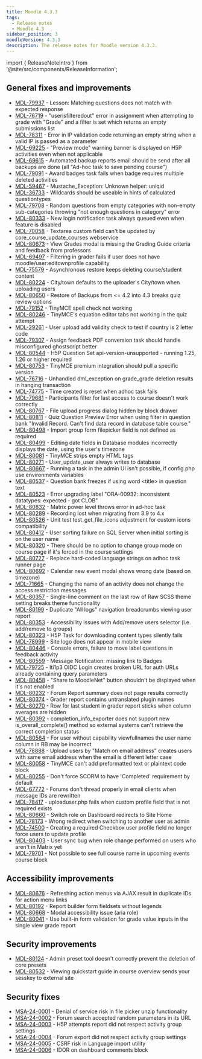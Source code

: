 ```yaml
---
title: Moodle 4.3.3
tags:
  - Release notes
  - Moodle 4.3
sidebar_position: 3
moodleVersion: 4.3.3
description: The release notes for Moodle version 4.3.3.
---
```


import { ReleaseNoteIntro } from '@site/src/components/ReleaseInformation';

<ReleaseNoteIntro releaseName={frontMatter.moodleVersion} />

## General fixes and improvements
<!-- cspell:disable -->
- [MDL-79937](https://tracker.moodle.org/browse/MDL-79937) - Lesson: Matching questions does not match with expected response
- [MDL-76719](https://tracker.moodle.org/browse/MDL-76719) - "userisfilteredout" error in assignment when attempting to grade with "Grade" and a filter is set which returns an empty submissions list
- [MDL-78311](https://tracker.moodle.org/browse/MDL-78311) - Error in IP validation code returning an empty string when a valid IP is passed as a parameter
- [MDL-69225](https://tracker.moodle.org/browse/MDL-69225) - "Preview mode" warning banner is displayed on H5P activities even when not applicable
- [MDL-69615](https://tracker.moodle.org/browse/MDL-69615) - Automated backup reports email should be send after all backups are done (all "Ad-hoc task to save pending course")
- [MDL-79091](https://tracker.moodle.org/browse/MDL-79091) - Award badges task fails when badge requires multiple deleted activities
- [MDL-59467](https://tracker.moodle.org/browse/MDL-59467) - Mustache_Exception: Unknown helper: uniqid
- [MDL-36733](https://tracker.moodle.org/browse/MDL-36733) - Wildcards should be useable in hints of calculated questiontypes
- [MDL-79708](https://tracker.moodle.org/browse/MDL-79708) - Random questions from empty categories with non-empty sub-categories throwing "not enough questions in category" error
- [MDL-80333](https://tracker.moodle.org/browse/MDL-80333) - New login notification task always queued even when feature is disabled
- [MDL-70058](https://tracker.moodle.org/browse/MDL-70058) - Textarea custom field can't be updated by core_course_update_courses webservice
- [MDL-80673](https://tracker.moodle.org/browse/MDL-80673) - View Grades modal is missing the Grading Guide criteria and feedback from professors
- [MDL-69497](https://tracker.moodle.org/browse/MDL-69497) - Filtering in grader fails if user does not have moodle/user:editownprofile capability
- [MDL-75579](https://tracker.moodle.org/browse/MDL-75579) - Asynchronous restore keeps deleting course/student content
- [MDL-80224](https://tracker.moodle.org/browse/MDL-80224) - City/town defaults to the uploader's City/town when uploading users
- [MDL-80650](https://tracker.moodle.org/browse/MDL-80650) - Restore of Backups from \<= 4.2 into 4.3 breaks quiz review options
- [MDL-79152](https://tracker.moodle.org/browse/MDL-79152) - TinyMCE spell check not working
- [MDL-80246](https://tracker.moodle.org/browse/MDL-80246) - TinyMCE's equation editor tabs not working in the quiz attempt
- [MDL-29261](https://tracker.moodle.org/browse/MDL-29261) - User upload add validity check to test if country is 2 letter code
- [MDL-79307](https://tracker.moodle.org/browse/MDL-79307) - Assign feedback PDF conversion task should handle misconfigured ghostscript better
- [MDL-80544](https://tracker.moodle.org/browse/MDL-80544) - H5P Question Set api-version-unsupported - running 1.25, 1.26 or higher required
- [MDL-80753](https://tracker.moodle.org/browse/MDL-80753) - TinyMCE premium integration should pull a specific version
- [MDL-76716](https://tracker.moodle.org/browse/MDL-76716) - Unhandled dml_exception on grade_grade deletion results in hanging transaction
- [MDL-74775](https://tracker.moodle.org/browse/MDL-74775) - Time created is reset when adhoc task fails
- [MDL-79681](https://tracker.moodle.org/browse/MDL-79681) - Participants filter for last access to course doesn't work correctly
- [MDL-80767](https://tracker.moodle.org/browse/MDL-80767) - File upload progress dialog hidden by block drawer
- [MDL-80811](https://tracker.moodle.org/browse/MDL-80811) - Quiz Question Preview Error when using filter in question bank "Invalid Record. Can't find data record in database table course."
- [MDL-80498](https://tracker.moodle.org/browse/MDL-80498) - Import group form filepicker field is not defined as required
- [MDL-80499](https://tracker.moodle.org/browse/MDL-80499) - Editing date fields in Database modules incorrectly displays the date, using the user's timezone
- [MDL-80081](https://tracker.moodle.org/browse/MDL-80081) - TinyMCE strips empty HTML tags
- [MDL-80271](https://tracker.moodle.org/browse/MDL-80271) - User_update_user always writes to database
- [MDL-80667](https://tracker.moodle.org/browse/MDL-80667) - Running a task in the admin UI isn't possible, if config.php use environments variables
- [MDL-80537](https://tracker.moodle.org/browse/MDL-80537) - Question bank freezes if using word &lt;title&gt; in question text
- [MDL-80523](https://tracker.moodle.org/browse/MDL-80523) - Error upgrading label "ORA-00932: inconsistent datatypes: expected - got CLOB"
- [MDL-80832](https://tracker.moodle.org/browse/MDL-80832) - Matrix power level throws error in ad-hoc task
- [MDL-80289](https://tracker.moodle.org/browse/MDL-80289) - Recording lost when migrating from 3.9 to 4.x
- [MDL-80526](https://tracker.moodle.org/browse/MDL-80526) - Unit test test_get_file_icons adjustment for custom icons compatibility
- [MDL-80412](https://tracker.moodle.org/browse/MDL-80412) - User sorting failure on SQL Server when initial sorting is on the user name
- [MDL-80320](https://tracker.moodle.org/browse/MDL-80320) - There should be no option to change group mode on course page if it's forced in the course settings
- [MDL-80727](https://tracker.moodle.org/browse/MDL-80727) - Replace hard-coded language strings on adhoc task runner page
- [MDL-80692](https://tracker.moodle.org/browse/MDL-80692) - Calendar new event modal shows wrong date (based on timezone)
- [MDL-71665](https://tracker.moodle.org/browse/MDL-71665) - Changing the name of an activity does not change the access restriction messages
- [MDL-80357](https://tracker.moodle.org/browse/MDL-80357) - Single-line comment on the last row of Raw SCSS theme setting breaks theme functionality
- [MDL-80199](https://tracker.moodle.org/browse/MDL-80199) - Duplicate "All logs" navigation breadcrumbs viewing user report
- [MDL-80353](https://tracker.moodle.org/browse/MDL-80353) - Accessibility issues with Add/remove users selector (i.e. add/remove to groups)
- [MDL-80323](https://tracker.moodle.org/browse/MDL-80323) - H5P Task for downloading content types silently fails
- [MDL-78999](https://tracker.moodle.org/browse/MDL-78999) - Site logo does not appear in mobile view
- [MDL-80446](https://tracker.moodle.org/browse/MDL-80446) - Console errors, failure to move label questions in feedback activity
- [MDL-80559](https://tracker.moodle.org/browse/MDL-80559) - Message Notification: missing link to Badges
- [MDL-79725](https://tracker.moodle.org/browse/MDL-79725) - lti1p3 OIDC Login creates broken URL for auth URLs already containing query parameters
- [MDL-80458](https://tracker.moodle.org/browse/MDL-80458) - "Share to MoodleNet" button shouldn't be displayed when it's not enabled
- [MDL-80232](https://tracker.moodle.org/browse/MDL-80232) - Forum Report summary does not page results correctly
- [MDL-80374](https://tracker.moodle.org/browse/MDL-80374) - Grader report contains untranslated plugin names
- [MDL-80270](https://tracker.moodle.org/browse/MDL-80270) - Row for last student in grader report sticks when column averages are hidden
- [MDL-80392](https://tracker.moodle.org/browse/MDL-80392) - completion_info_exporter does not support new is_overall_complete() method so external systems can't retrieve the correct completion status
- [MDL-80564](https://tracker.moodle.org/browse/MDL-80564) - For user without capability viewfullnames the user name column in RB may be incorrect
- [MDL-78888](https://tracker.moodle.org/browse/MDL-78888) - Upload users by "Match on email address" creates users with same email address when the email is different letter case
- [MDL-80058](https://tracker.moodle.org/browse/MDL-80058) - TinyMCE can't add preformatted text or plaintext code block
- [MDL-80255](https://tracker.moodle.org/browse/MDL-80255) - Don't force SCORM to have 'Completed' requirement by default
- [MDL-67772](https://tracker.moodle.org/browse/MDL-67772) - Forums don't thread properly in email clients when message IDs are rewritten
- [MDL-78417](https://tracker.moodle.org/browse/MDL-78417) - uploaduser.php fails when custom profile field that is not required exists
- [MDL-80660](https://tracker.moodle.org/browse/MDL-80660) - Switch role on Dashboard redirects to Site Home
- [MDL-78173](https://tracker.moodle.org/browse/MDL-78173) - Wrong redirect when switching to another user as admin
- [MDL-74500](https://tracker.moodle.org/browse/MDL-74500) - Creating a required Checkbox user profile field no longer force users to update profile
- [MDL-80403](https://tracker.moodle.org/browse/MDL-80403) - User sync bug when role change performed on users who aren't in Matrix yet
- [MDL-79701](https://tracker.moodle.org/browse/MDL-79701) - Not possible to see full course name in upcoming events course block
<!-- cspell:enable -->

## Accessibility improvements
<!-- cspell:disable -->
- [MDL-80676](https://tracker.moodle.org/browse/MDL-80676) - Refreshing action menus via AJAX result in duplicate IDs for action menu links
- [MDL-80192](https://tracker.moodle.org/browse/MDL-80192) - Report builder form fieldsets without legends
- [MDL-80668](https://tracker.moodle.org/browse/MDL-80668) - Modal accessibility issue (aria role)
- [MDL-80041](https://tracker.moodle.org/browse/MDL-80041) - Use built-in form validation for grade value inputs in the single view grade report
<!-- cspell:enable -->

## Security improvements
<!-- cspell:disable -->
- [MDL-80124](https://tracker.moodle.org/browse/MDL-80124) - Admin preset tool doesn't correctly prevent the deletion of core presets
- [MDL-80532](https://tracker.moodle.org/browse/MDL-80532) - Viewing quickstart guide in course overview sends your sesskey to external site
<!-- cspell:enable -->

## Security fixes
<!-- cspell:disable -->
- [MSA-24-0001](https://moodle.org/mod/forum/discuss.php?d=455634) - Denial of service risk in file picker unzip functionality
- [MSA-24-0002](https://moodle.org/mod/forum/discuss.php?d=455635) - Forum search accepted random parameters in its URL
- [MSA-24-0003](https://moodle.org/mod/forum/discuss.php?d=455636) - H5P attempts report did not respect activity group settings
- [MSA-24-0004](https://moodle.org/mod/forum/discuss.php?d=455637) - Forum export did not respect activity group settings
- [MSA-24-0005](https://moodle.org/mod/forum/discuss.php?d=455638) - CSRF risk in Language import utility
- [MSA-24-0006](https://moodle.org/mod/forum/discuss.php?d=455641) - IDOR on dashboard comments block
<!-- cspell:enable -->
